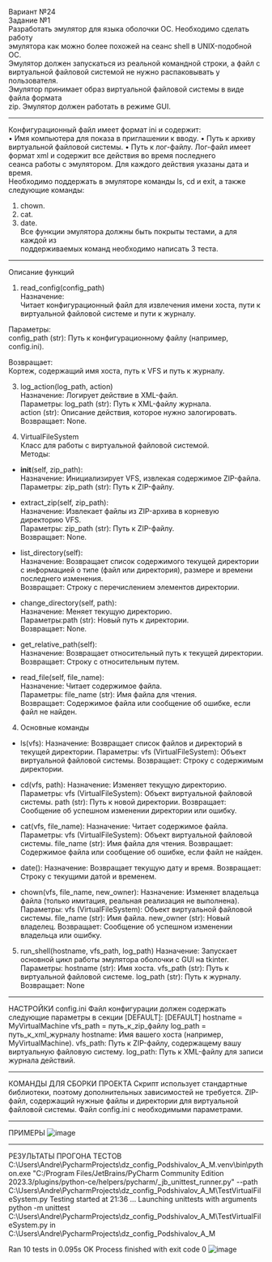 Вариант №24<br/>
Задание №1<br/>
Разработать эмулятор для языка оболочки ОС. Необходимо сделать работу<br/>
эмулятора как можно более похожей на сеанс shell в UNIX-подобной ОС.<br/>
Эмулятор должен запускаться из реальной командной строки, а файл с<br/>
виртуальной файловой системой не нужно распаковывать у пользователя.<br/>
Эмулятор принимает образ виртуальной файловой системы в виде файла формата<br/>
zip. Эмулятор должен работать в режиме GUI.
***
Конфигурационный файл имеет формат ini и содержит:<br/>
• Имя компьютера для показа в приглашении к вводу.
• Путь к архиву виртуальной файловой системы.
• Путь к лог-файлу.
Лог-файл имеет формат xml и содержит все действия во время последнего<br/>
сеанса работы с эмулятором. Для каждого действия указаны дата и время.<br/>
Необходимо поддержать в эмуляторе команды ls, cd и exit, а также<br/>
следующие команды:<br/>
1. chown.<br/>
2. cat.<br/>
3. date.<br/>
Все функции эмулятора должны быть покрыты тестами, а для каждой из<br/>
поддерживаемых команд необходимо написать 3 теста.
***
Описание функций<br/>
1. read_config(config_path)<br/>
Назначение:<br/>
Читает конфигурационный файл для извлечения имени хоста, пути к виртуальной файловой системе и пути к журналу.<br/>

Параметры:  <br/>
config_path (str): Путь к конфигурационному файлу (например, config.ini).<br/>

Возвращает: <br/>
Кортеж, содержащий имя хоста, путь к VFS и путь к журналу.<br/>

3. log_action(log_path, action)<br/>
Назначение: Логирует действие в XML-файл.<br/>
Параметры:  log_path (str): Путь к XML-файлу журнала.<br/>
action (str): Описание действия, которое нужно залогировать.<br/>
Возвращает: None.<br/>

4. VirtualFileSystem<br/>
Класс для работы с виртуальной файловой системой.<br/>
Методы:
* __init__(self, zip_path):<br/>
Назначение: Инициализирует VFS, извлекая содержимое ZIP-файла.<br/>
Параметры:  zip_path (str): Путь к ZIP-файлу.<br/>

* extract_zip(self, zip_path):<br/>
Назначение: Извлекает файлы из ZIP-архива в корневую директорию VFS.<br/>
Параметры: zip_path (str): Путь к ZIP-файлу.<br/>
Возвращает: None.<br/>

* list_directory(self):<br/>
Назначение: Возвращает список содержимого текущей директории с информацией о типе (файл или директория), размере и времени последнего изменения.<br/>
Возвращает: Строку с перечислением элементов директории.<br/>

* change_directory(self, path):<br/>
Назначение: Меняет текущую директорию.<br/>
Параметры:path (str): Новый путь к директории.<br/>
Возвращает: None.<br/>

* get_relative_path(self):<br/>
Назначение: Возвращает относительный путь к текущей директории.<br/>
Возвращает: Строку с относительным путем.<br/>

* read_file(self, file_name):<br/>
Назначение: Читает содержимое файла.<br/>
Параметры:  file_name (str): Имя файла для чтения.<br/>
Возвращает: Содержимое файла или сообщение об ошибке, если файл не найден.<br/>

4. Основные команды

* ls(vfs):
Назначение: Возвращает список файлов и директорий в текущей директории.
Параметры:  vfs (VirtualFileSystem): Объект виртуальной файловой системы.
Возвращает: Строку с содержимым директории.

* cd(vfs, path):
Назначение: Изменяет текущую директорию.
Параметры:  vfs (VirtualFileSystem): Объект виртуальной файловой системы.
            path (str): Путь к новой директории.
Возвращает: Сообщение об успешном изменении директории или ошибку.

* cat(vfs, file_name):
Назначение: Читает содержимое файла.
Параметры:  vfs (VirtualFileSystem): Объект виртуальной файловой системы.
            file_name (str): Имя файла для чтения.
Возвращает: Содержимое файла или сообщение об ошибке, если файл не найден.

* date():
Назначение: Возвращает текущую дату и время.
Возвращает: Строку с текущими датой и временем.

* chown(vfs, file_name, new_owner):
Назначение: Изменяет владельца файла (только имитация, реальная реализация не выполнена).
Параметры:  vfs (VirtualFileSystem): Объект виртуальной файловой системы.
            file_name (str): Имя файла.
            new_owner (str): Новый владелец.
Возвращает: Сообщение об успешном изменении владельца или ошибку.

5. run_shell(hostname, vfs_path, log_path)
Назначение: Запускает основной цикл работы эмулятора оболочки с GUI на tkinter.
Параметры:  hostname (str): Имя хоста.
            vfs_path (str): Путь к виртуальной файловой системе.
            log_path (str): Путь к журналу.
Возвращает: None
***
НАСТРОЙКИ
config.ini
Файл конфигурации должен содержать следующие параметры в секции [DEFAULT]:
[DEFAULT]
    hostname = MyVirtualMachine
    vfs_path = путь_к_zip_файлу
    log_path = путь_к_xml_журналу
hostname: Имя вашего хоста (например, MyVirtualMachine).
vfs_path: Путь к ZIP-файлу, содержащему вашу виртуальную файловую систему.
log_path: Путь к XML-файлу для записи журнала действий.
***
КОМАНДЫ ДЛЯ СБОРКИ ПРОЕКТА
Скрипт использует стандартные библиотеки, поэтому дополнительных зависимостей не требуется.
ZIP-файл, содержащий нужные файлы и директории для виртуальной файловой системы.
Файл config.ini с необходимыми параметрами.
***
ПРИМЕРЫ
![image](https://github.com/user-attachments/assets/110e0053-04b5-49de-83db-0d68c58632f2)
***
РЕЗУЛЬТАТЫ ПРОГОНА ТЕСТОВ
C:\Users\Andre\PycharmProjects\dz_config_Podshivalov_A_M\.venv\bin\python.exe "C:/Program Files/JetBrains/PyCharm Community Edition 2023.3/plugins/python-ce/helpers/pycharm/_jb_unittest_runner.py" --path C:\Users\Andre\PycharmProjects\dz_config_Podshivalov_A_M\TestVirtualFileSystem.py 
Testing started at 21:36 ...
Launching unittests with arguments python -m unittest C:\Users\Andre\PycharmProjects\dz_config_Podshivalov_A_M\TestVirtualFileSystem.py in C:\Users\Andre\PycharmProjects\dz_config_Podshivalov_A_M

Ran 10 tests in 0.095s
OK
Process finished with exit code 0
![image](https://github.com/user-attachments/assets/61f04c77-e20f-422b-a810-d5668ea975c7)

